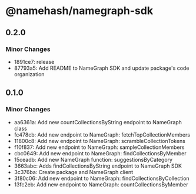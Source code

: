 # @namehash/namegraph-sdk

## 0.2.0

### Minor Changes

- 1891ce7: release
- 87793a5: Add README to NameGraph SDK and update package's code organization

## 0.1.0

### Minor Changes

- aa6361a: Add new countCollectionsByString endpoint to NameGraph class
- fc478cb: Add new endpoint to NameGraph: fetchTopCollectionMembers
- 11800c8: Add new endpoint to NameGraph: scrambleCollectionTokens
- f10f837: Add new endpoint to NameGraph: sampleCollectionMembers
- cbc0649: Add new endpoint to NameGraph: findCollectionsByMember
- 15ceadb: Add new NameGraph function: suggestionsByCategory
- 3663abc: Adds findCollectionsByString endpoint to NameGraph SDK
- 3c376ba: Create package and NameGraph client
- 3f80c06: Add new endpoint to NameGraph: findCollectionsByCollection
- 13fc2eb: Add new endpoint to NameGraph: countCollectionsByMember
